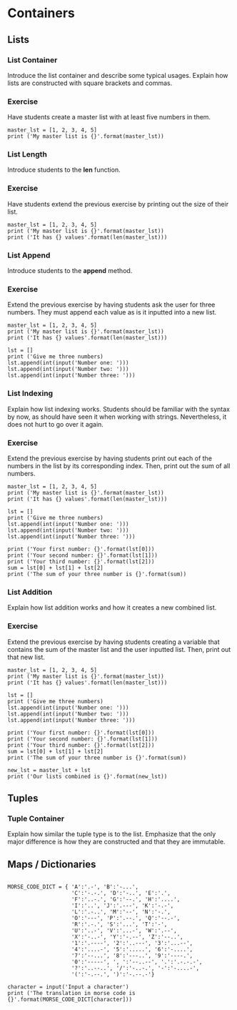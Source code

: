 # Containers
## Lists
### List Container
Introduce the list container and describe some typical usages.
Explain how lists are constructed with square brackets and commas.


### Exercise
Have students create a master list with at least five numbers in them.

```python3
master_lst = [1, 2, 3, 4, 5]
print ('My master list is {}'.format(master_lst))
```

### List Length
Introduce students to the **len** function.

### Exercise
Have students extend the previous exercise by printing out the size of their
list.

```python3
master_lst = [1, 2, 3, 4, 5]
print ('My master list is {}'.format(master_lst))
print ('It has {} values'.format(len(master_lst)))
```

### List Append
Introduce students to the **append** method.

### Exercise
Extend the previous exercise by having students ask the user for three numbers.
They must append each value as is it inputted into a new list.


```python3
master_lst = [1, 2, 3, 4, 5]
print ('My master list is {}'.format(master_lst))
print ('It has {} values'.format(len(master_lst)))

lst = []
print ('Give me three numbers)
lst.append(int(input('Number one: ')))
lst.append(int(input('Number two: ')))
lst.append(int(input('Number three: ')))

```

### List Indexing
Explain how list indexing works. Students should be familiar with the
syntax by now, as should have seen it when working with strings. Nevertheless,
it does not hurt to go over it again.

### Exercise
Extend the previous exercise by having students print out each of the numbers
in the list by its corresponding index. Then, print out the sum of all numbers.

```python3
master_lst = [1, 2, 3, 4, 5]
print ('My master list is {}'.format(master_lst))
print ('It has {} values'.format(len(master_lst)))

lst = []
print ('Give me three numbers)
lst.append(int(input('Number one: ')))
lst.append(int(input('Number two: ')))
lst.append(int(input('Number three: ')))

print ('Your first number: {}'.format(lst[0]))
print ('Your second number: {}'.format(lst[1]))
print ('Your third number: {}'.format(lst[2]))
sum = lst[0] + lst[1] + lst[2]
print ('The sum of your three number is {}'.format(sum))
```

### List Addition
Explain how list addition works and how it creates a new combined list.

### Exercise
Extend the previous exercise by having students creating a variable that
contains the sum of the master list and the user inputted list. Then,
print out that new list.

```python3
master_lst = [1, 2, 3, 4, 5]
print ('My master list is {}'.format(master_lst))
print ('It has {} values'.format(len(master_lst)))

lst = []
print ('Give me three numbers)
lst.append(int(input('Number one: ')))
lst.append(int(input('Number two: ')))
lst.append(int(input('Number three: ')))

print ('Your first number: {}'.format(lst[0]))
print ('Your second number: {}'.format(lst[1]))
print ('Your third number: {}'.format(lst[2]))
sum = lst[0] + lst[1] + lst[2]
print ('The sum of your three number is {}'.format(sum))

new_lst = master_lst + lst
print ('Our lists combined is {}'.format(new_lst))
```

## Tuples
### Tuple Container
Explain how similar the tuple type is to the list. Emphasize that
the only major difference is how they are constructed and that they
are immutable.


## Maps / Dictionaries

```python3

MORSE_CODE_DICT = { 'A':'.-', 'B':'-...',
                    'C':'-.-.', 'D':'-..', 'E':'.',
                    'F':'..-.', 'G':'--.', 'H':'....',
                    'I':'..', 'J':'.---', 'K':'-.-',
                    'L':'.-..', 'M':'--', 'N':'-.',
                    'O':'---', 'P':'.--.', 'Q':'--.-',
                    'R':'.-.', 'S':'...', 'T':'-',
                    'U':'..-', 'V':'...-', 'W':'.--',
                    'X':'-..-', 'Y':'-.--', 'Z':'--..',
                    '1':'.----', '2':'..---', '3':'...--',
                    '4':'....-', '5':'.....', '6':'-....',
                    '7':'--...', '8':'---..', '9':'----.',
                    '0':'-----', ', ':'--..--', '.':'.-.-.-',
                    '?':'..--..', '/':'-..-.', '-':'-....-',
                    '(':'-.--.', ')':'-.--.-'}

character = input('Input a character')
print ('The translation in morse code is {}'.format(MORSE_CODE_DICT[character]))

```
